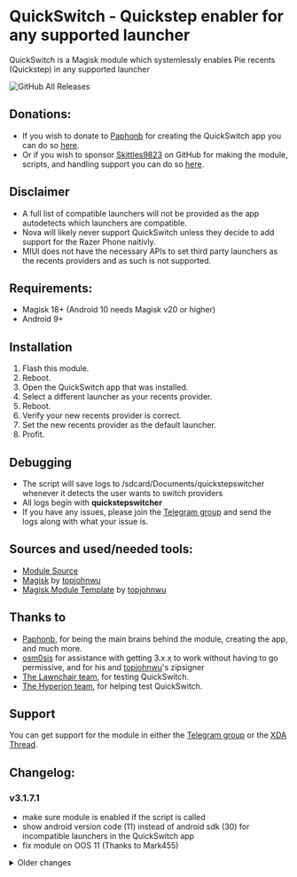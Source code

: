# QuickSwitch - Quickstep enabler for any supported launcher

QuickSwitch is a Magisk module which systemlessly enables Pie recents (Quickstep) in any supported launcher

![GitHub All Releases](https://img.shields.io/github/downloads/skittles9823/quickswitch/total?label=Downloads%20on%20GitHub)

## Donations:

- If you wish to donate to [Paphonb](https://github.com/paphonb) for creating the QuickSwitch app you can do so [here](https://paypal.me/Paphonb).
- Or if you wish to sponsor [Skittles9823](https://github.com/skittles9823) on GitHub for making the module, scripts, and handling support you can do so [here](https://github.com/sponsors/skittles9823).

## Disclaimer

- A full list of compatible launchers will not be provided as the app autodetects which launchers are compatible.
- Nova will likely never support QuickSwitch unless they decide to add support for the Razer Phone naitivly.
- MIUI does not have the necessary APIs to set third party launchers as the recents providers and as such is not supported.

## Requirements:

- Magisk 18+ (Android 10 needs Magisk v20 or higher)
- Android 9+

## Installation

1. Flash this module.
2. Reboot.
3. Open the QuickSwitch app that was installed.
4. Select a different launcher as your recents provider.
5. Reboot.
6. Verify your new recents provider is correct.
7. Set the new recents provider as the default launcher.
8. Profit.

## Debugging

- The script will save logs to /sdcard/Documents/quickstepswitcher whenever it detects the user wants to switch providers
- All logs begin with **quickstepswitcher**
- If you have any issues, please join the [Telegram group](https://t.me/QuickstepSwitcherSupport) and send the logs along with what your issue is.

## Sources and used/needed tools:

- [Module Source](https://github.com/skittles9823/QuickSwitch)
- [Magisk](https://github.com/topjohnwu/Magisk) by [topjohnwu](https://forum.xda-developers.com/member.php?u=4470081)
- [Magisk Module Template](https://github.com/topjohnwu/magisk-module-template) by [topjohnwu](https://forum.xda-developers.com/member.php?u=4470081)

## Thanks to

- [Paphonb](https://github.com/paphonb), for being the main brains behind the module, creating the app, and much more.
- [osm0sis](https://github.com/osm0sis) for assistance with getting 3.x.x to work without having to go permissive, and for his and [topjohnwu](https://github.com/topjohnwu)'s zipsigner
- [The Lawnchair team](https://t.me/lawnchairci), for testing QuickSwitch.
- [The Hyperion team](https://play.google.com/store/apps/details?id=projekt.launcher), for helping test QuickSwitch.

## Support

You can get support for the module in either the [Telegram group](https://t.me/QuickstepSwitcherSupport) or the [XDA Thread](https://forum.xda-developers.com/apps/magisk/module-quickswitch-universal-quickstep-t3884797/).

## Changelog:

### v3.1.7.1

- make sure module is enabled if the script is called
- show android version code (11) instead of android sdk (30) for incompatible launchers in the QuickSwitch app
- fix module on OOS 11 (Thanks to Mark455)

<details><summary>Older changes</summary>

### v3.1.7

- save logs from the launcher patching process
- fix module on Android 11 - no longer needs manual fixing

### v3.1.6-4

- update QuickSwitch app to fix OOS issue where patching OnePlus Launcher duplicated the launcher after an app update

### v3.1.6-3

- change package/directory names of the overlay
- add flags to the overlays manifest that should have been there for a while
- hopefully these changes help with the magisk hide lag
- on uninstall, also reset the provider
- support patching OP Launcher 4.5.4 for swipe down shelf

### v3.1.6-2

- fix crash while grabbing logs from the app
- add patch version to the patched apk and prompt the user when the launcher needs to be patched again
- fix some typos and move some functions around in the script

### v3.1.6 - hotfix

- fix uninstalling the module through magisk manager causing /sdcard to fail to mount on next boot
- revert the commit which was supposed to uninstall the app when uninstalling the module as it did not work

### v3.1.6

- fix severe issue which causes /data/app/ to be deleted
- the app now has a button to share an archive of the log files for debugging
- fix dark mode in OnePlus launcher
- fix the overlay not getting compiled in some situations
- the app now sends the script variables in a better way to make the code much cleaner and easier to manage
- completely fix the drawer text colour, corner radious, and recents long press buttons in oneplus launcher

### v3.1.5 - Deleted

- more OnePlus launcher patching fixes
- add support for some custom roms to have dt2s and notification support in the patched OnePlus launcher
- clean up old unused code

### v3.1.4 - Deleted

- add a launcher patcher to the app with support for the OnePlus launcher. Now you can grab the latest stock apk from apkmirror and use the patcher to port it on device. (This can take several minutes to complete)
- add a dark mode toggle to the script (not implemented in the app yet)

### v3.1.3

- update QuickSwitch apk because i'm dumb and didn't update it to the latest version last time
- small update and optimisations to the logging scripts

### v3.1.2

- twrp doesn't like \n so lets make the abort error display correctly
- verify aapt successfully created the overlay, and abort otherwise
- fix for Q custom roms on Samsung devices

### v3.1.1

- abort installation when installed through recovery (the app won't get installed in that case anyway so lets just avoid complaints)
- update the app and backend script to show the user simple, but more accurate errors
- slightly clean up the install script

### v3.1.0

- fix switching providers on Samsung OneUI 2.0
- add sepolicy.rule so the logging can actually show if the overlay is active

### v3.0.9

- force the overlay to /product/overlay on Android Q and above
- preemptively check for Q or higher to support R when magisk adds support
- make the uninstall code wayyyyy simpler
- other various changes

### v3 0.8

- prepare to fix issues with Omni/PE and other roms using prebuilt vendor on OnePlus devices
- optimisations to the logging functionality

### v3.0.7

- fix not being able to switch providers after initial flash of the module

### v3.0.6

- install the QuickSwitch app as a user app - should fix issues with users not finding the app after install
- because of this, you can now flash the module and immediatly change providers with only having to reboot once

### v3.0.5

- fix for the launcher not getting copied over and aborting recents provider change
- fix dalvikvm invokation for Android 10 (-Xnodex2oat is removed upstream)

### v3.0.4

- remove selinux dependant commands in favour of grepping packages.xml and listing the contents of /data/app to find launcher dirs
- sign the overlay again
- I'd like to thank osm0sis@XDA for helping with this update

### v3.0.3

- fix provider resetting when updating the module

### v3.0.2

- attempt to fix bootloops on OnePlus devices

### v3.0.1

- fix small bug

### v3.0.0

- completely rewrite the app and the module backend. Now the app uses a shell binary as the backend to
  remove the need for bootscripts
- re-add the $MODDIR/product/overlay install path as the Magisk issue has been fixed
- added a check for MIUI which will abort the installation of the module

### v2.0.9

- add support for /oem/OP/OPEN_US/overlay/framework as the overlay dir
- temporarily reverted the /product change so Magisk canary users have a somewhat working QuickSwitch
- fix up inconsistent shell, it's all uniform now
- rewrite uninstall.sh so it works now (oversight on my part from before)
- actually make the module abort when it's flashed on an unsupported android version
- more miscellaneous fixes and optimisations

### v2.0.8

- quick hotfix for the while loop

### v2.0.7

- added check to prevent using Pie launchers on Q and vice-versa
- add while loop to hopefully make sure the overlay dir is created

### v2.0.6

- update is_mounted(\_rw) functions to match Magisks
- update apk and switch to a new reboot method
- updated /product logic for Magisk 19305+
- moved all bootscripts to /data/adb/service.d and /data/adb/post-fs-data.d so they will always get executed first
- more attempts at trying to fix magisk not successfully copying the overlay
- oopsie, forgot to add an API check again after switching templates

### v2.0.5

- fix grid recents

### v2.0.4

- fix rom info logging formatting
- check for /product being a symlink and copy the overlay systemlessly if it is
- add more checks in the late-start script so it isn't needlessly run every boot for devices with /product/overlay
- various improvements
- add grid recents toggle
- remove hyperion blacklist app side (will now show hyperion for everyone)

### v2.0.3

- fix major derp

### v2 0.2

- slight template update
- small change to make updating from 2.0.0+ not reset the recents provider
- back on the magisk repo

### v2.0.1

- hyperion is now public for all!

### v2.0.0

- switch to the new Magisk template. RIP rootless users
- overhauled basically everything
- remove device check and replace with a warning that RIL issues are rom side
- fix the creation of quickstepswitcher-old.log and clean up quickstepswitcher.log
- logs are now slightly more descriptive for me.
- more attempts to fix /product/overlay installs
- fix QuickSwitch creating multiple launcher dirs when ever the launcher gets an update
- add capability to set default home app

### v1.1.2

- move app back to /system/app as it was broken for some people in priv-app
- remove quickswitches privapp-permissions.xml file (toggling swipe up gestures in the app is likely broken now)

### v.1.1.1

- update to Unity 3.1
- update QuickSwitch APK, now can enable/disable navigation bar gestures
- copy logs to /sdcard/Documents/quickstepswitcher as well
- various fixes for resetting to the default provider
- temporarily disable installs on OnePlus3(T) devices as it causes RIL to die for unknown reasons

### v1.1.0

- fix recents provider not persisting after updating the module
- remove old apk

### v1.0.9-hotfix

- fix bootloop when resetting to default provider

### v1.0.9

- more /product/overlay fix attempts
- fix the bootscript error appearing even though the bootscript successfully ran
- add a warning when setting a systemized launcher as the recents provider
- add a way to reset the recents provider back to stock

### v1.0.8

- add debugging to the QuickSwitch app so its more user-friendly
- recents provider will persist on updates from now on
- another possible fix for devices with /product/overlay

### v1.0.7

- fix uninstallation of Lawnstep

### v1.0.6

- Unity 2.3 update
- bring back rootless installs
- remove lawnstep if detected in magisk

### v1.0.5

- rename to QuickSwitch
- begin troubleshooting /product/overlay installs

### v1.0.4

- fix app having issues acquiring root

### v1.0.3

- fix late-start script (uninstalling anyway the user wants actually works now)
- fix derp in config.sh

### v1.0.2

- updated QuickstepSwitcher app (improved info and fixed theme bugs)
- fixed switching providers not working (Android dir handling is dumb af)

### v1.0.1

- hotfix for uninstalls

### v1.0.0

- initial release

</details>
